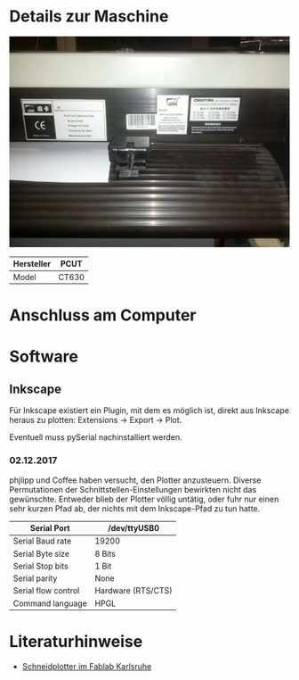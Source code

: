 # Details zur Maschine
![Typenschild des Schneidplotters](schneidplotter_typenschild.jpg)

|Hersteller|PCUT|
|--|--|
|Model|CT630|

# Anschluss am Computer
# Software
## Inkscape
Für Inkscape existiert ein Plugin, mit dem es möglich ist, direkt aus Inkscape heraus zu plotten: Extensions → Export → Plot.


Eventuell muss pySerial nachinstalliert werden.

### 02.12.2017 
phjlipp und Coffee haben versucht, den Plotter anzusteuern. Diverse Permutationen der Schnittstellen-Einstellungen bewirkten nicht das gewünschte. Entweder blieb der Plotter völlig untätig, oder fuhr nur einen sehr kurzen Pfad ab, der nichts mit dem Inkscape-Pfad zu tun hatte.


|Serial Port|/dev/ttyUSB0|
|--|--|
|Serial Baud rate|19200|
|Serial Byte size|8 Bits|
|Serial Stop bits|1 Bit|
|Serial parity|None|
|Serial flow control|Hardware (RTS/CTS)|
|Command language|HPGL|

# Literaturhinweise
- [Schneidplotter im Fablab Karlsruhe](http://wiki.fablab-karlsruhe.de/doku.php?id=maschinen:schneidplotter)
